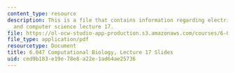 ```yaml
---
content_type: resource
description: This is a file that contains information regarding electrical engineering
  and computer science lecture 17.
file: https://ol-ocw-studio-app-production.s3.amazonaws.com/courses/6-047-computational-biology-fall-2015/ced9b183e19e78e8a22e1ad64ae25736_MIT6_047F15_Lecture17.pdf
file_type: application/pdf
resourcetype: Document
title: 6.047 Computational Biology, Lecture 17 Slides
uid: ced9b183-e19e-78e8-a22e-1ad64ae25736
---
```

